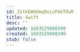```yaml
---
id: ZitkEWdUmq0xjuPdkT8uR
title: Swift
desc: ''
updated: 1603529980390
created: 1603529980390
stub: false
---
```



